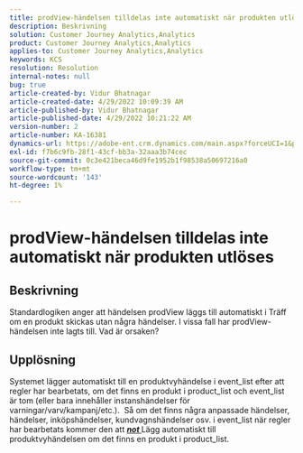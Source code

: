 ```yaml
---
title: prodView-händelsen tilldelas inte automatiskt när produkten utlöses
description: Beskrivning
solution: Customer Journey Analytics,Analytics
product: Customer Journey Analytics,Analytics
applies-to: Customer Journey Analytics,Analytics
keywords: KCS
resolution: Resolution
internal-notes: null
bug: true
article-created-by: Vidur Bhatnagar
article-created-date: 4/29/2022 10:09:39 AM
article-published-by: Vidur Bhatnagar
article-published-date: 4/29/2022 10:21:22 AM
version-number: 2
article-number: KA-16381
dynamics-url: https://adobe-ent.crm.dynamics.com/main.aspx?forceUCI=1&pagetype=entityrecord&etn=knowledgearticle&id=4e04af76-a4c7-ec11-a7b6-0022480a1de4
exl-id: f7b6c9fb-28f1-43cf-bb3a-32aaa3b74cec
source-git-commit: 0c3e421beca46d9fe1952b1f98538a50697216a0
workflow-type: tm+mt
source-wordcount: '143'
ht-degree: 1%

---
```


# prodView-händelsen tilldelas inte automatiskt när produkten utlöses

## Beskrivning


Standardlogiken anger att händelsen prodView läggs till automatiskt i Träff om en produkt skickas utan några händelser. I vissa fall har prodView-händelsen inte lagts till. Vad är orsaken?


## Upplösning


Systemet lägger automatiskt till en produktvyhändelse i event_list efter att regler har bearbetats, om det finns en produkt i product_list och event_list är tom (eller bara innehåller instanshändelser för varningar/varv/kampanj/etc.).  Så om det finns några anpassade händelser, händelser, inköpshändelser, kundvagnshändelser osv. i event_list när regler har bearbetats kommer den att <u><em><b>not </b></em></u>Lägg automatiskt till produktvyhändelsen om det finns en produkt i product_list.
